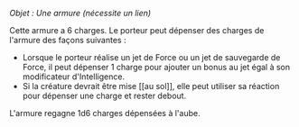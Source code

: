*Objet : Une armure (nécessite un lien)*

Cette armure a 6 charges. Le porteur peut dépenser des charges de l'armure des façons suivantes :
 - Lorsque le porteur réalise un jet de Force ou un jet de sauvegarde de Force, il peut dépenser 1 charge pour ajouter un bonus au jet égal à son modificateur d'Intelligence.
 - Si la créature devrait être mise [[au sol]], elle peut utiliser sa réaction pour dépenser une charge et rester debout.

L'armure regagne 1d6 charges dépensées à l'aube.